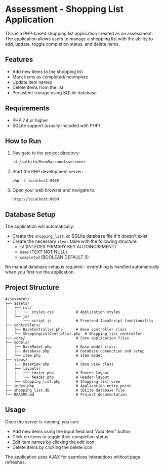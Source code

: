 # Assessment - Shopping List Application

This is a PHP-based shopping list application created as an assessment. The application allows users to manage a shopping list with the ability to add, update, toggle completion status, and delete items.

## Features

- Add new items to the shopping list
- Mark items as completed/incomplete
- Update item names
- Delete items from the list
- Persistent storage using SQLite database

## Requirements

- PHP 7.4 or higher
- SQLite support (usually included with PHP)

## How to Run

1. Navigate to the project directory:
   ```bash
   cd /path/to/RoomRaccoonAssessment
   ```

2. Start the PHP development server:
   ```bash
   php -S localhost:8000
   ```

3. Open your web browser and navigate to:
   ```
   http://localhost:8000
   ```

## Database Setup

The application will automatically:
- Create the `shopping_list.db` SQLite database file if it doesn't exist
- Create the necessary `items` table with the following structure:
  - `id` (INTEGER PRIMARY KEY AUTOINCREMENT)
  - `name` (TEXT NOT NULL)
  - `completed` (BOOLEAN DEFAULT 0)

No manual database setup is required - everything is handled automatically when you first run the application.

## Project Structure

```
Assessment/
├── assets/
│   ├── css/
│   │   └── styles.css          # Application styles
│   └── js/
│       └── script.js           # Frontend JavaScript functionality
├── controllers/
│   ├── BaseController.php      # Base controller class
│   └── ShoppingListController.php  # Shopping list controller
├── core/                       # Core application files
├── models/
│   ├── BaseModel.php           # Base model class
│   ├── database.php            # Database connection and setup
│   └── Item.php                # Item model
├── views/
│   ├── BaseView.php            # Base view class
│   ├── layouts/
│   │   ├── footer.php          # Footer layout
│   │   └── header.php          # Header layout
│   └── shopping_list.php       # Shopping list view
├── index.php                   # Application entry point
├── shopping_list.db            # SQLite database file
└── README.md                   # Project documentation
```

## Usage

Once the server is running, you can:
- Add new items using the input field and "Add Item" button
- Click on items to toggle their completion status
- Edit item names by clicking the edit icon
- Delete items by clicking the delete icon

The application uses AJAX for seamless interactions without page refreshes.
